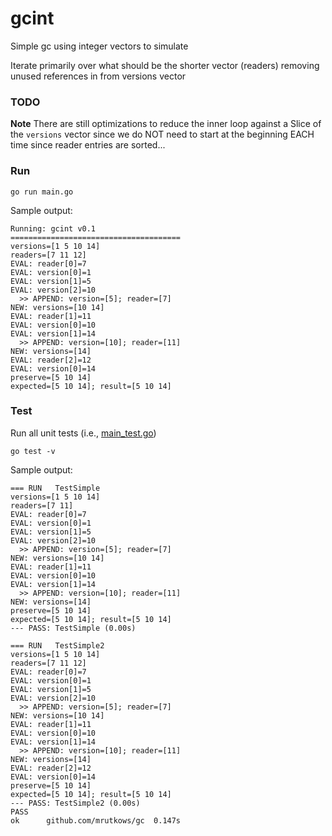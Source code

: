 # gcint

Simple gc using integer vectors to simulate

Iterate primarily over what should be the shorter vector (readers) removing unused references in from versions vector

### TODO

**Note** There are still optimizations to reduce the inner loop against a Slice of the `versions` vector since we do NOT need to start at the beginning EACH time since reader entries are sorted...

### Run 

```shell
go run main.go
```

Sample output:
```shell
Running: gcint v0.1
======================================
versions=[1 5 10 14]
readers=[7 11 12]
EVAL: reader[0]=7
EVAL: version[0]=1
EVAL: version[1]=5
EVAL: version[2]=10
  >> APPEND: version=[5]; reader=[7]
NEW: versions=[10 14]
EVAL: reader[1]=11
EVAL: version[0]=10
EVAL: version[1]=14
  >> APPEND: version=[10]; reader=[11]
NEW: versions=[14]
EVAL: reader[2]=12
EVAL: version[0]=14
preserve=[5 10 14]
expected=[5 10 14]; result=[5 10 14]
```


### Test

Run all unit tests (i.e., [main_test.go](./main_test.go))

```
go test -v
```

Sample output:
```shell
=== RUN   TestSimple
versions=[1 5 10 14]
readers=[7 11]
EVAL: reader[0]=7
EVAL: version[0]=1
EVAL: version[1]=5
EVAL: version[2]=10
  >> APPEND: version=[5]; reader=[7]
NEW: versions=[10 14]
EVAL: reader[1]=11
EVAL: version[0]=10
EVAL: version[1]=14
  >> APPEND: version=[10]; reader=[11]
NEW: versions=[14]
preserve=[5 10 14]
expected=[5 10 14]; result=[5 10 14]
--- PASS: TestSimple (0.00s)

=== RUN   TestSimple2
versions=[1 5 10 14]
readers=[7 11 12]
EVAL: reader[0]=7
EVAL: version[0]=1
EVAL: version[1]=5
EVAL: version[2]=10
  >> APPEND: version=[5]; reader=[7]
NEW: versions=[10 14]
EVAL: reader[1]=11
EVAL: version[0]=10
EVAL: version[1]=14
  >> APPEND: version=[10]; reader=[11]
NEW: versions=[14]
EVAL: reader[2]=12
EVAL: version[0]=14
preserve=[5 10 14]
expected=[5 10 14]; result=[5 10 14]
--- PASS: TestSimple2 (0.00s)
PASS
ok  	github.com/mrutkows/gc	0.147s
```
